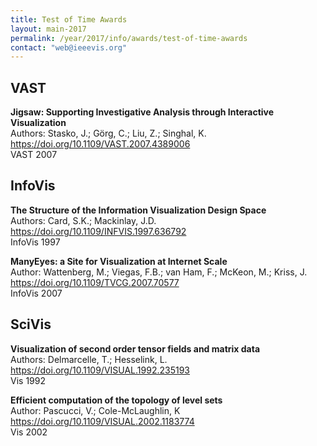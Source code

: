 ```yaml
---
title: Test of Time Awards
layout: main-2017
permalink: /year/2017/info/awards/test-of-time-awards
contact: "web@ieeevis.org"
---
```


## VAST

**Jigsaw: Supporting Investigative Analysis through Interactive Visualization**
<br/>
Authors: Stasko, J.; Görg, C.; Liu, Z.; Singhal, K.
<a href="https://doi.org/10.1109/VAST.2007.4389006"> https://doi.org/10.1109/VAST.2007.4389006 </a><br>
VAST 2007
<br/>

<!--- Jigsaw is a visual analytics system, developed by the Georgia Institute of Technology, for enabling analysts and researchers to explore, analyze, and make sense of document collections. This 2007 VAST paper, co-authored by John Stasko, Carsten Görg, Zhicheng Liu, and Kanupriya Singhal, brought Jigsaw to light for the first time. Since then, the software has been used extensively by investigators, analysts, and researchers in many fields, including visualization, text analysis, journalism, law enforcement, finance, and so on According to Google Scholar, the paper has received over 400 citations. While a number of papers published in IEEE VAST 2007 have made significant impact because of their novel scientific contributions, this VAST paper on Jigsaw stands the test of the time with the highest impact. -->

## InfoVis

**The Structure of the Information Visualization Design Space**
<br/>
Authors: Card, S.K.; Mackinlay, J.D.
<a href="https://doi.org/10.1109/INFVIS.1997.636792"> https://doi.org/10.1109/INFVIS.1997.636792 </a><br>
InfoVis 1997
<br/>

<!--- A unanimous choice amongst panel members and an enjoyable read, from which each of us learned things we had not thought of recently. Card and Mackinlay introduce a model of the visualization design space that is revealing and helps with description and explanation. It's relevant today and useful to apply this to some of the visualization that has developed in the last couple of decades. Really, the paper is well worth reading again  - please have a look.
The work has had a big influence on future papers - and is in effect an early characterization of the kind of work that many of us have attempted since.
Other papers that describe processes and areas of influence followed the lead of this seminal piece of work that mapped the design space explicitly, described and differentiated idioms and dealt with geographic coordinates specifically.
Card and Mackinlay really helped the community understand what visualization was all about and their paper and approach have had lasting effect.
As we said, the notation can be usefully applied to current visualization techniques to describe them, compare them and give us traction as we begin to explain why particular locations in the visualization design space may be appropriate in certain contexts. -->

**ManyEyes: a Site for Visualization at Internet Scale**
<br/>
Author: Wattenberg, M.; Viegas, F.B.; van Ham, F.; McKeon, M.; Kriss, J.
<a href="https://doi.org/10.1109/TVCG.2007.70577"> https://doi.org/10.1109/TVCG.2007.70577 </a><br>
InfoVis 2007
<br/>

<!--- The ManyEyes project, which this paper describes, has been impactful in many ways. The most straight forward are its citations, 671 in total, 48 at VIS. The ToT 2007 committee was unanimous in its decision. We think that beyond the citations this paper has had a huge impact, on the research community, on the information visualization industry, and on the general public. ManyEyes was on the vanguard of the research community starting to think more broadly about what kind of people might make use of an information visualization.  Rather than domain experts, ManyEyes was designed for the general public. People could use the ManyEyes website, upload their own data, choose one of several templates, and create a visualization of their own. This led the research community to think about personal visualizations for individuals’ own data, spurred emphasis on collaborative visualization, and about the importance of visualization on the web. It has had impact industry in that now both Tableau (via Tableau Public) and Microsoft (Via Power BI) have their own data tools for public use. However, we think that the impact on the general population might be most important. This paper had led the ideas about rise of social computing and the importance of data and visualization to people in general – or more specifically, introduced ideas about the democratization of data and visualization. -->

## SciVis

**Visualization of second order tensor fields and matrix data**
<br/>
Authors: Delmarcelle, T.; Hesselink, L.
<a href="https://doi.org/10.1109/VISUAL.1992.235193"> https://doi.org/10.1109/VISUAL.1992.235193 </a><br>
Vis 1992
<br/>

**Efficient computation of the topology of level sets**
<br/>
Author: Pascucci, V.; Cole-McLaughlin, K
<a href="https://doi.org/10.1109/VISUAL.2002.1183774"> https://doi.org/10.1109/VISUAL.2002.1183774 </a><br>
Vis 2002
<br/>

